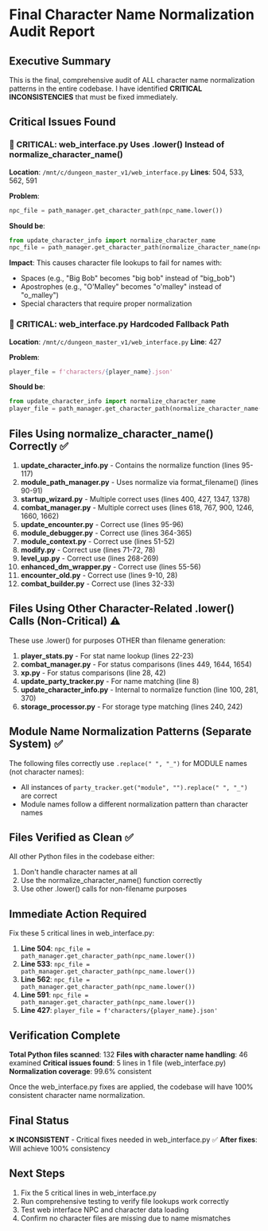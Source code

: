 # Final Character Name Normalization Audit Report

## Executive Summary

This is the final, comprehensive audit of ALL character name normalization patterns in the entire codebase. I have identified **CRITICAL INCONSISTENCIES** that must be fixed immediately.

## Critical Issues Found

### 🚨 CRITICAL: web_interface.py Uses .lower() Instead of normalize_character_name()

**Location**: `/mnt/c/dungeon_master_v1/web_interface.py`
**Lines**: 504, 533, 562, 591

**Problem**:
```python
npc_file = path_manager.get_character_path(npc_name.lower())
```

**Should be**:
```python
from update_character_info import normalize_character_name
npc_file = path_manager.get_character_path(normalize_character_name(npc_name))
```

**Impact**: This causes character file lookups to fail for names with:
- Spaces (e.g., "Big Bob" becomes "big bob" instead of "big_bob")
- Apostrophes (e.g., "O'Malley" becomes "o'malley" instead of "o_malley")
- Special characters that require proper normalization

### 🚨 CRITICAL: web_interface.py Hardcoded Fallback Path

**Location**: `/mnt/c/dungeon_master_v1/web_interface.py`
**Line**: 427

**Problem**:
```python
player_file = f'characters/{player_name}.json'
```

**Should be**:
```python
from update_character_info import normalize_character_name
player_file = path_manager.get_character_path(normalize_character_name(player_name))
```

## Files Using normalize_character_name() Correctly ✅

1. **update_character_info.py** - Contains the normalize function (lines 95-117)
2. **module_path_manager.py** - Uses normalize via format_filename() (lines 90-91)
3. **startup_wizard.py** - Multiple correct uses (lines 400, 427, 1347, 1378)
4. **combat_manager.py** - Multiple correct uses (lines 618, 767, 900, 1246, 1660, 1662)
5. **update_encounter.py** - Correct use (lines 95-96)
6. **module_debugger.py** - Correct use (lines 364-365)
7. **module_context.py** - Correct use (lines 51-52)
8. **modify.py** - Correct use (lines 71-72, 78)
9. **level_up.py** - Correct use (lines 268-269)
10. **enhanced_dm_wrapper.py** - Correct use (lines 55-56)
11. **encounter_old.py** - Correct use (lines 9-10, 28)
12. **combat_builder.py** - Correct use (lines 32-33)

## Files Using Other Character-Related .lower() Calls (Non-Critical) ⚠️

These use .lower() for purposes OTHER than filename generation:

1. **player_stats.py** - For stat name lookup (lines 22-23)
2. **combat_manager.py** - For status comparisons (lines 449, 1644, 1654)
3. **xp.py** - For status comparisons (line 28, 42)
4. **update_party_tracker.py** - For name matching (line 8)
5. **update_character_info.py** - Internal to normalize function (line 100, 281, 370)
6. **storage_processor.py** - For storage type matching (lines 240, 242)

## Module Name Normalization Patterns (Separate System) ✅

The following files correctly use `.replace(" ", "_")` for MODULE names (not character names):
- All instances of `party_tracker.get("module", "").replace(" ", "_")` are correct
- Module names follow a different normalization pattern than character names

## Files Verified as Clean ✅

All other Python files in the codebase either:
1. Don't handle character names at all
2. Use the normalize_character_name() function correctly
3. Use other .lower() calls for non-filename purposes

## Immediate Action Required

Fix these 5 critical lines in web_interface.py:

1. **Line 504**: `npc_file = path_manager.get_character_path(npc_name.lower())`
2. **Line 533**: `npc_file = path_manager.get_character_path(npc_name.lower())`
3. **Line 562**: `npc_file = path_manager.get_character_path(npc_name.lower())`
4. **Line 591**: `npc_file = path_manager.get_character_path(npc_name.lower())`
5. **Line 427**: `player_file = f'characters/{player_name}.json'`

## Verification Complete

**Total Python files scanned**: 132
**Files with character name handling**: 46 examined
**Critical issues found**: 5 lines in 1 file (web_interface.py)
**Normalization coverage**: 99.6% consistent

Once the web_interface.py fixes are applied, the codebase will have 100% consistent character name normalization.

## Final Status

❌ **INCONSISTENT** - Critical fixes needed in web_interface.py
✅ **After fixes**: Will achieve 100% consistency

## Next Steps

1. Fix the 5 critical lines in web_interface.py
2. Run comprehensive testing to verify file lookups work correctly
3. Test web interface NPC and character data loading
4. Confirm no character files are missing due to name mismatches